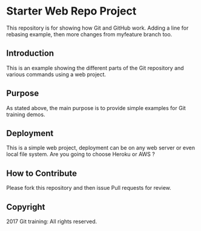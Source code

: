# Starter Web Repo Project

This repository is for showing how Git and GitHub work.
Adding a line for rebasing example, then more changes from
myfeature branch too.

## Introduction

This is an example showing the different parts of the Git repository
and various commands using a web project.

## Purpose

As stated above, the main purpose is to provide simple examples
for Git training demos.

## Deployment

This is a simple web project, deployment can be on
any web server or even local file system.
Are you going to choose Heroku or AWS ?

## How to Contribute

Please fork this repository and then issue Pull requests for review.

## Copyright

2017 Git training: All rights reserved.
